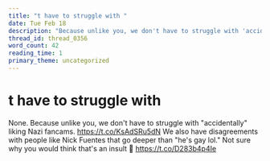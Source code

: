 ```yaml
---
title: "t have to struggle with "
date: Tue Feb 18
description: "Because unlike you, we don't have to struggle with 'accidentally' liking Nazi fancams."
thread_id: thread_0356
word_count: 42
reading_time: 1
primary_theme: uncategorized
---
```


# t have to struggle with 

None. Because unlike you, we don't have to struggle with "accidentally" liking Nazi fancams. https://t.co/KsAdSRu5dN We also have disagreements with people like Nick Fuentes that go deeper than "he's gay lol." Not sure why you would think that's an insult 🤔 https://t.co/D283b4p4Ie